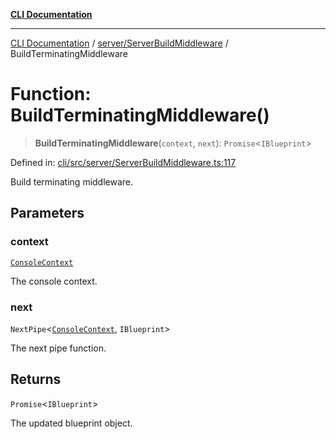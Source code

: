 [**CLI Documentation**](../../../README.md)

***

[CLI Documentation](../../../README.md) / [server/ServerBuildMiddleware](../README.md) / BuildTerminatingMiddleware

# Function: BuildTerminatingMiddleware()

> **BuildTerminatingMiddleware**(`context`, `next`): `Promise`\<`IBlueprint`\>

Defined in: [cli/src/server/ServerBuildMiddleware.ts:117](https://github.com/stonemjs/cli/blob/c980e34c3e365606f5472998f0ccb119c79896c3/src/server/ServerBuildMiddleware.ts#L117)

Build terminating middleware.

## Parameters

### context

[`ConsoleContext`](../../../declarations/interfaces/ConsoleContext.md)

The console context.

### next

`NextPipe`\<[`ConsoleContext`](../../../declarations/interfaces/ConsoleContext.md), `IBlueprint`\>

The next pipe function.

## Returns

`Promise`\<`IBlueprint`\>

The updated blueprint object.

